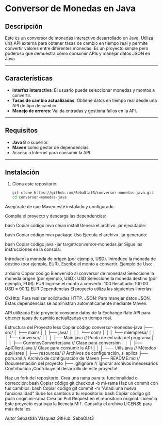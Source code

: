 # Conversor de Monedas en Java

## Descripción

Este es un conversor de monedas interactivo desarrollado en Java. Utiliza una API externa para obtener tasas de cambio en tiempo real y permite convertir valores entre diferentes monedas. Es un proyecto simple pero poderoso que demuestra cómo consumir APIs y manejar datos JSON en Java.

---

## Características

- **Interfaz interactiva**: El usuario puede seleccionar monedas y montos a convertir.
- **Tasas de cambio actualizadas**: Obtiene datos en tiempo real desde una API de tipo de cambio.
- **Manejo de errores**: Valida entradas y gestiona fallos en la API.

---

## Requisitos

- **Java 8** o superior.
- **Maven** como gestor de dependencias.
- Acceso a Internet para consumir la API.

---

## Instalación

1. Clona este repositorio:
   ```bash
   git clone https://github.com/SebaOlat3/conversor-monedas-java.git
   cd conversor-monedas-java
Asegúrate de que Maven esté instalado y configurado.

Compila el proyecto y descarga las dependencias:

bash
Copiar código
mvn clean install
Genera el archivo .jar ejecutable:

bash
Copiar código
mvn package
Uso
Ejecuta el archivo .jar generado:

bash
Copiar código
java -jar target/conversor-monedas.jar
Sigue las instrucciones en la consola:

Introduce la moneda de origen (por ejemplo, USD).
Introduce la moneda de destino (por ejemplo, EUR).
Escribe el monto a convertir.
Ejemplo de Uso:

arduino
Copiar código
Bienvenido al conversor de monedas!
Seleccione la moneda origen (por ejemplo, USD): USD
Seleccione la moneda destino (por ejemplo, EUR): EUR
Ingrese el monto a convertir: 100
Resultado: 100.00 USD = 90.12 EUR
Dependencias
El proyecto utiliza las siguientes librerías:

OkHttp: Para realizar solicitudes HTTP.
JSON: Para manejar datos JSON.
Estas dependencias se administran automáticamente mediante Maven.

API utilizada
Este proyecto consume datos de la Exchange Rate API para obtener tasas de cambio actualizadas en tiempo real.

Estructura del Proyecto
less
Copiar código
conversor-monedas-java
├── src/
│   ├── main/
│   │   ├── java/
│   │   │   └── com/
│   │   │       └── miempresa/
│   │   │           └── conversor/
│   │   │               ├── Main.java            // Punto de entrada del programa
│   │   │               ├── CurrencyConverter.java // Clase para conversión
│   │   │               ├── ApiClient.java       // Clase para consumir la API
│   │   │               └── Utils.java           // Métodos auxiliares
│   ├── resources/                               // Archivos de configuración, si aplica
├── pom.xml                                     // Archivo de configuración de Maven
├── README.md                                   // Documentación del proyecto
├── .gitignore                                  // Ignorar archivos innecesarios
Contribución
¡Contribuye al desarrollo de este proyecto!

Haz un fork del repositorio.
Crea una rama para tu funcionalidad o corrección:
bash
Copiar código
git checkout -b mi-rama
Haz un commit con tus cambios:
bash
Copiar código
git commit -m "Añadí una nueva funcionalidad"
Sube los cambios a tu repositorio:
bash
Copiar código
git push origin mi-rama
Crea un Pull Request en el repositorio original.
Licencia
Este proyecto está bajo la licencia MIT. Consulta el archivo LICENSE para más detalles.

Autor
Sebastián Vásquez
GitHub: SebaOlat3

